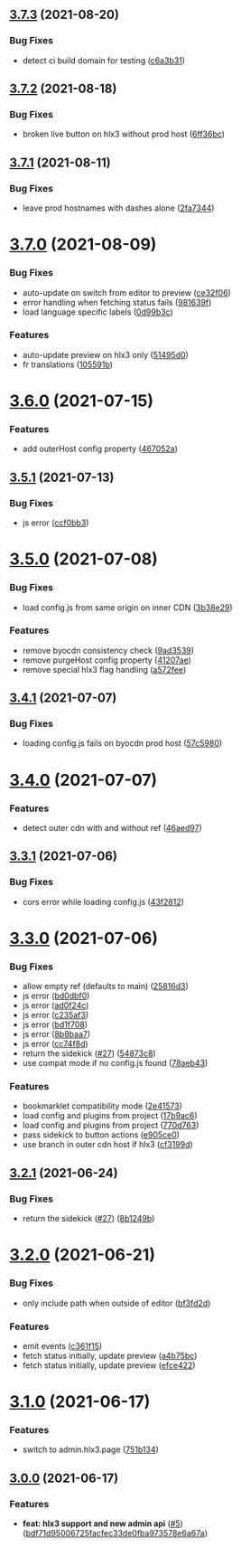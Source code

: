 ## [3.7.3](https://github.com/adobe/helix-sidekick/compare/v3.7.2...v3.7.3) (2021-08-20)


### Bug Fixes

* detect ci build domain for testing ([c6a3b31](https://github.com/adobe/helix-sidekick/commit/c6a3b314f458e620f978762e90dbeff8120b97fe))

## [3.7.2](https://github.com/adobe/helix-sidekick/compare/v3.7.1...v3.7.2) (2021-08-18)


### Bug Fixes

* broken live button on hlx3 without prod host ([6ff36bc](https://github.com/adobe/helix-sidekick/commit/6ff36bce031bc74983f7313fcc426d5c4bd28d38))

## [3.7.1](https://github.com/adobe/helix-sidekick/compare/v3.7.0...v3.7.1) (2021-08-11)


### Bug Fixes

* leave prod hostnames with dashes alone ([2fa7344](https://github.com/adobe/helix-sidekick/commit/2fa7344ee9da176993cf96bf340c1a84fa11d501))

# [3.7.0](https://github.com/adobe/helix-sidekick/compare/v3.6.0...v3.7.0) (2021-08-09)


### Bug Fixes

* auto-update on switch from editor to preview ([ce32f06](https://github.com/adobe/helix-sidekick/commit/ce32f06cf46ad9400aa52e613383cd39b7ac4abd))
* error handling when fetching status fails ([981639f](https://github.com/adobe/helix-sidekick/commit/981639f9736ae8fff3a7a939eb3e0fb9a74b5993))
* load language specific labels ([0d99b3c](https://github.com/adobe/helix-sidekick/commit/0d99b3c6b348dc4d07b5ef1012292a0756c9e137))


### Features

* auto-update preview on hlx3 only ([51495d0](https://github.com/adobe/helix-sidekick/commit/51495d0bff95a2c73be93657c42eb250734f9c80))
* fr translations ([105591b](https://github.com/adobe/helix-sidekick/commit/105591b455ea33784a4a9ace31ba645a432dd439))

# [3.6.0](https://github.com/adobe/helix-sidekick/compare/v3.5.1...v3.6.0) (2021-07-15)


### Features

* add outerHost config property ([467052a](https://github.com/adobe/helix-sidekick/commit/467052ac3022be0f9ed39d568f7192d9ca4bec32))

## [3.5.1](https://github.com/adobe/helix-sidekick/compare/v3.5.0...v3.5.1) (2021-07-13)


### Bug Fixes

* js error ([ccf0bb3](https://github.com/adobe/helix-sidekick/commit/ccf0bb3ca6d5265a2ad1f929e0d6dee8d5b540bb))

# [3.5.0](https://github.com/adobe/helix-sidekick/compare/v3.4.1...v3.5.0) (2021-07-08)


### Bug Fixes

* load config.js from same origin on inner CDN ([3b38e29](https://github.com/adobe/helix-sidekick/commit/3b38e2916f494cca2141b3dd199e57334638f35a))


### Features

* remove byocdn consistency check ([9ad3539](https://github.com/adobe/helix-sidekick/commit/9ad3539f47cac2907f60c57fcf868f21c9c46ef2))
* remove purgeHost config property ([41207ae](https://github.com/adobe/helix-sidekick/commit/41207aeddb3659ab8eaf05a01f1d3c4057a70451))
* remove special hlx3 flag handling ([a572fee](https://github.com/adobe/helix-sidekick/commit/a572feed21cf998b20c9da07e03a862e983d8395))

## [3.4.1](https://github.com/adobe/helix-sidekick/compare/v3.4.0...v3.4.1) (2021-07-07)


### Bug Fixes

* loading config.js fails on byocdn prod host ([57c5980](https://github.com/adobe/helix-sidekick/commit/57c59801baeb264e7594d245f2f529b78af10c2d))

# [3.4.0](https://github.com/adobe/helix-sidekick/compare/v3.3.1...v3.4.0) (2021-07-07)


### Features

* detect outer cdn with and without ref ([46aed97](https://github.com/adobe/helix-sidekick/commit/46aed97c7fd43947f2d7c02ef7a8cf7c6b7bae0b))

## [3.3.1](https://github.com/adobe/helix-sidekick/compare/v3.3.0...v3.3.1) (2021-07-06)


### Bug Fixes

* cors error while loading config.js ([43f2812](https://github.com/adobe/helix-sidekick/commit/43f281238fa177ccd174a4eb45b71ff5a30aac3e))

# [3.3.0](https://github.com/adobe/helix-sidekick/compare/v3.2.1...v3.3.0) (2021-07-06)


### Bug Fixes

* allow empty ref (defaults to main) ([25816d3](https://github.com/adobe/helix-sidekick/commit/25816d3749f940fc3b79cdee1a669d105c8437ed))
* js error ([bd0dbf0](https://github.com/adobe/helix-sidekick/commit/bd0dbf0fedda696b6a64ef5c8dabf83ff782f07c))
* js error ([ad0f24c](https://github.com/adobe/helix-sidekick/commit/ad0f24cfa8f066e244955dc34006cc9c41f10958))
* js error ([c235af3](https://github.com/adobe/helix-sidekick/commit/c235af3b73335ccc7699495c8f88681ff35b86bb))
* js error ([bd1f708](https://github.com/adobe/helix-sidekick/commit/bd1f7083d7baf64b853a4b3b783ee3bd89bfa9c3))
* js error ([8b8baa7](https://github.com/adobe/helix-sidekick/commit/8b8baa7c7c9fb33b74a19adae7447a11ee1cb82c))
* js error ([cc74f8d](https://github.com/adobe/helix-sidekick/commit/cc74f8d8597bda6de29e84444f6c7e0cc50b5040))
* return the sidekick ([#27](https://github.com/adobe/helix-sidekick/issues/27)) ([54873c8](https://github.com/adobe/helix-sidekick/commit/54873c8bc2497298019fa6a133657884c9b9e1c3))
* use compat mode if no config.js found ([78aeb43](https://github.com/adobe/helix-sidekick/commit/78aeb4319a0d14084e65409228f2e71a416370ff))


### Features

* bookmarklet compatibility mode ([2e41573](https://github.com/adobe/helix-sidekick/commit/2e415733f0cc1ba9926e04816b75f916b42f2f0e))
* load config and plugins from project ([17b9ac6](https://github.com/adobe/helix-sidekick/commit/17b9ac6eef8f44d636e620d98578342fa2b9587c))
* load config and plugins from project ([770d763](https://github.com/adobe/helix-sidekick/commit/770d7635a6fefcc683886fd9e05da7005ccc52b1))
* pass sidekick to button actions ([e905ce0](https://github.com/adobe/helix-sidekick/commit/e905ce032430638135eb478d388062fda10095fa))
* use branch in outer cdn host if hlx3 ([cf3199d](https://github.com/adobe/helix-sidekick/commit/cf3199d1e564f356308d132d01d007873d3b4729))

## [3.2.1](https://github.com/adobe/helix-sidekick/compare/v3.2.0...v3.2.1) (2021-06-24)


### Bug Fixes

* return the sidekick ([#27](https://github.com/adobe/helix-sidekick/issues/27)) ([8b1249b](https://github.com/adobe/helix-sidekick/commit/8b1249bb51ef425fde0f3088c069a23b57b9f495))

# [3.2.0](https://github.com/adobe/helix-sidekick/compare/v3.1.0...v3.2.0) (2021-06-21)


### Bug Fixes

* only include path when outside of editor ([bf3fd2d](https://github.com/adobe/helix-sidekick/commit/bf3fd2d5ea8e1ea58472b1209fe2e774e1fa49c4))


### Features

* emit events ([c361f15](https://github.com/adobe/helix-sidekick/commit/c361f15b8ae37f610e47fac449d638a2c8798de0))
* fetch status initially, update preview ([a4b75bc](https://github.com/adobe/helix-sidekick/commit/a4b75bc80d03b17519f6bd032193d1987fdd0d68))
* fetch status initially, update preview ([efce422](https://github.com/adobe/helix-sidekick/commit/efce422bf234ded6b80995ecd9153376a5bcb14e))

# [3.1.0](https://github.com/adobe/helix-sidekick/compare/v3.0.0...v3.1.0) (2021-06-17)


### Features

* switch to admin.hlx3.page ([751b134](https://github.com/adobe/helix-sidekick/commit/751b1348fa930fb6ef4fa228684d8d011dd5c880))


## [3.0.0](https://github.com/adobe/helix-sidekick/compare/v0.0.1...v3.0.0) (2021-06-17)


### Features
* **feat: hlx3 support and new admin api** ([#5](https://github.com/adobe/helix-sidekick/pull/5)) ([bdf71d95006725facfec33de0fba973578e6a67a](https://github.com/adobe/helix-sidekick/commit/bdf71d95006725facfec33de0fba973578e6a67a))
